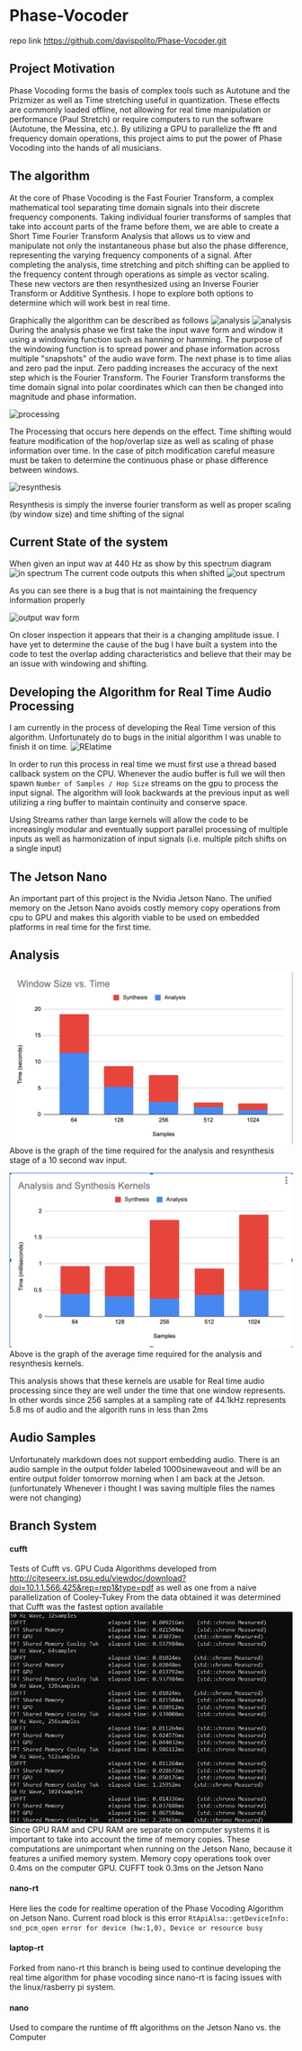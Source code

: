 # Phase-Vocoder
  repo link 
  https://github.com/davispolito/Phase-Vocoder.git

## Project Motivation
   Phase Vocoding forms the basis of complex tools such as Autotune and the Prizmizer as well as Time stretching useful in quantization. These effects are commonly loaded offline, not allowing for real time manipulation or performance (Paul Stretch) or require computers to run the software (Autotune, the Messina, etc.). By utilizing a GPU to parallelize the fft and frequency domain operations, this project aims to put the power of Phase Vocoding into the hands of all musicians. 
   
## The algorithm
  At the core of Phase Vocoding is the Fast Fourier Transform, a complex mathematical tool separating time domain signals into their discrete frequency components.
  Taking individual fourier transforms of samples that take into account parts of the frame before them, we are able to create a Short Time Fourier Transform Analysis 
  that allows us to view and manipulate not only the instantaneous phase but also the phase difference, representing the varying frequency components of a signal. 
  After completing the analysis, time stretching and pitch shifting can be applied to the frequency content through operations as simple as vector scaling. 
  These new vectors are then resynthesized using an Inverse Fourier Transform or Additive Synthesis. I hope to explore both options to determine which will work best in real time.

 Graphically the algorithm can be described as follows
![analysis](analysis.png)
![analysis](analysisindetail.png)
During the analysis phase we first take the input wave form and window it using a windowing function such as hanning or hamming. The purpose of the windowing function is to spread power and phase information across multiple "snapshots" of the audio wave form. The next phase is to time alias and zero pad the input. Zero padding increases the accuracy of the next step which is the Fourier Transform. The Fourier Transform transforms the time domain signal into polar coordinates which can then be changed into magnitude and phase information. 

![processing](processing.png)

The Processing that occurs here depends on the effect. Time shifting would feature modification of the hop/overlap size as well as scaling of phase information over time. 
In the case of pitch modification careful measure must be taken to determine the continuous phase or phase difference between windows.

![resynthesis](resynthesis.png)

Resynthesis is simply the inverse fourier transform as well as proper scaling (by window size) and time shifting of the signal



## Current State of the system
When given an input wav at 440 Hz as show by this spectrum diagram
![in spectrum](inputwav.png)
The current code outputs this when shifted
![out spectrum](spectrumout.png)

As you can see there is a bug that is not maintaining the frequency information properly

![output wav form](outputwavform.png)

On closer inspection it appears that their is a changing amplitude issue. I have yet to determine the cause of the bug
I have built a system into the code to test the overlap adding characteristics and believe that their may be an issue with windowing and shifting.

## Developing the Algorithm for Real Time Audio Processing
I am currently in the process of developing the Real Time version of this algorithm. Unfortunately do to bugs in the initial algorithm I was unable to finish it on time.
![RElatime](Realtime.png)

In order to run this process in real time we must first use a thread based callback system on the CPU. Whenever the audio buffer is full we will then spawn `Number of Samples / Hop Size` streams on the gpu to process the input signal. The algorithm will look backwards at the previous input as well utilizing a ring buffer to maintain continuity and conserve space. 

Using Streams rather than large kernels will allow the code to be increasingly modular and eventually support parallel processing of multiple inputs as well as harmonization of input signals (i.e. multiple pitch shifts on a single input) 

## The Jetson Nano
An important part of this project is the Nvidia Jetson Nano. The unified memory on the Jetson Nano avoids costly memory copy operations from cpu to GPU and makes this algorith viable to be used on embedded platforms in real time for the first time. 

## Analysis 
![Sum Graph](img/sum.png)
Above is the graph of the time required for the  analysis and resynthesis stage of a 10 second wav input. 

![Average Graph](img/average.png)
Above is the graph of the average time required for the analysis and resynthesis kernels. 

This analysis shows that these kernels are usable for Real time audio processing since they are well under the time that one window represents. In other words since 256 samples at a sampling rate of 44.1kHz represents 5.8 ms of audio and the algorith runs in less than 2ms

## Audio Samples
Unfortunately markdown does not support embedding audio. There is an audio sample in the output folder labeled 1000sinewaveout and will be an entire output folder tomorrow morning when I am back at the Jetson. (unfortunately Whenever i thought I was saving multiple files the names were not changing) 

## Branch System
#### cufft
  Tests of Cufft vs. GPU Cuda Algorithms developed from http://citeseerx.ist.psu.edu/viewdoc/download?doi=10.1.1.566.425&rep=rep1&type=pdf as well as one from a naive parallelization of Cooley-Tukey
   From the data obtained it was determined that Cufft was the fastest option available
![data](outputfft.png)
   Since GPU RAM and CPU RAM are separate on computer systems it is important to take into account the time of memory copies. These computations are unimportant when running on the Jetson Nano, because it features a unified memory system. Memory copy operations took over 0.4ms on the computer GPU. CUFFT took 0.3ms on the Jetson Nano
#### nano-rt
   Here lies the code for realtime operation of the Phase Vocoding Algorithm on Jetson Nano.
   Current road block is this error
   `RtApiAlsa::getDeviceInfo: snd_pcm_open error for device (hw:1,0), Device or resource busy`
#### laptop-rt
   Forked from nano-rt this branch is being used to continue developing the real time algorithm for phase vocoding since nano-rt is facing issues with the linux/rasberry pi system. 
#### nano
   Used to compare the runtime of fft algorithms on the Jetson Nano vs. the Computer
  
